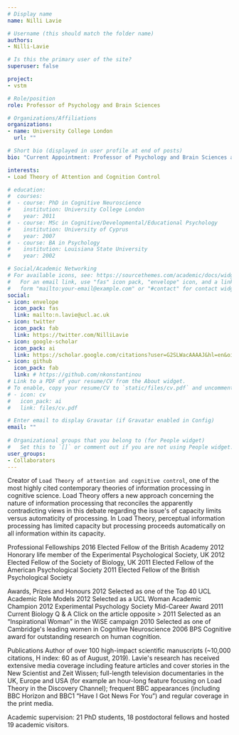 ```yaml
---
# Display name
name: Nilli Lavie

# Username (this should match the folder name)
authors:
- Nilli-Lavie

# Is this the primary user of the site?
superuser: false

project:
- vstm

# Role/position
role: Professor of Psychology and Brain Sciences

# Organizations/Affiliations
organizations:
- name: University College London
  url: ""

# Short bio (displayed in user profile at end of posts)
bio: "Current Appointment: Professor of Psychology and Brain Sciences at the Department of Psychology and the Institute of Cognitive Neuroscience, University College London."

interests:
- Load Theory of Attention and Cognition Control

# education:
#  courses:
#  - course: PhD in Cognitive Neuroscience
#    institution: University College London
#    year: 2011
#  - course: MSc in Cognitive/Developmental/Educational Psychology
#    institution: University of Cyprus
#    year: 2007
#  - course: BA in Psychology
#    institution: Louisiana State University
#    year: 2002

# Social/Academic Networking
# For available icons, see: https://sourcethemes.com/academic/docs/widgets/#icons
#   For an email link, use "fas" icon pack, "envelope" icon, and a link in the
#   form "mailto:your-email@example.com" or "#contact" for contact widget.
social:
- icon: envelope
  icon_pack: fas
  link: mailto:n.lavie@ucl.ac.uk
- icon: twitter
  icon_pack: fab
  link: https://twitter.com/NilliLavie
- icon: google-scholar
  icon_pack: ai
  link: https://scholar.google.com/citations?user=G2SLWacAAAAJ&hl=en&oi=ao
- icon: github
  icon_pack: fab
  link: # https://github.com/nkonstantinou
# Link to a PDF of your resume/CV from the About widget.
# To enable, copy your resume/CV to `static/files/cv.pdf` and uncomment the lines below.  
# - icon: cv
#   icon_pack: ai
#   link: files/cv.pdf

# Enter email to display Gravatar (if Gravatar enabled in Config)
email: ""
  
# Organizational groups that you belong to (for People widget)
#   Set this to `[]` or comment out if you are not using People widget.  
user_groups:
- Collaborators
---
```


Creator of `Load Theory of attention and cognitive control`, one of the most highly cited contemporary theories of information processing in cognitive science. Load Theory offers a new approach concerning the nature of information processing that reconciles the apparently contradicting views in this debate regarding the issue's of capacity limits versus automaticity of processing. In Load Theory, perceptual information processing has limited capacity but processing proceeds automatically on all information within its capacity.

Professional Fellowships
2016    Elected Fellow of the British Academy
2012    Honorary life member of the Experimental Psychological Society, UK 
2012    Elected Fellow of the Society of Biology, UK
2011    Elected Fellow of the American Psychological Society 
2011    Elected Fellow of the British Psychological Society

Awards, Prizes and Honours
2012    Selected as one of the Top 40 UCL Academic Role Models
2012    Selected as a UCL Woman Academic Champion
2012    Experimental Psychology Society Mid-Career Award
2011    Current Biology Q & A Click on the article opposite >
2011    Selected as an “Inspirational Woman” in the WiSE campaign
2010    Selected as one of Cambridge's leading women in Cognitive Neuroscience 
2006    BPS Cognitive award for outstanding research on human cognition.

Publications
Author of over 100 high-impact scientific manuscripts (~10,000 citations, H index: 60 as of August, 2019). Lavie's research has received extensive media coverage including feature articles and cover stories in the New Scientist and Zeit Wissen; full-length television documentaries in the UK, Europe and USA (for example an hour-long feature focusing on Load Theory in the Discovery Channel); frequent BBC appearances (including BBC Horizon and BBC1 “Have I Got News For You”) and regular coverage in the print media. 

Academic supervision: 21 PhD students, 18 postdoctoral fellows and hosted 19 academic visitors.
